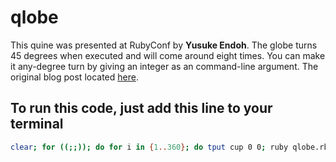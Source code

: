 qlobe
=====

This quine was presented at RubyConf by **Yusuke Endoh**.
The globe turns 45 degrees when executed and will come around eight times.
You can make it any-degree turn by giving an integer as an command-line argument.
The original blog post located [here](http://mamememo.blogspot.com/2010/09/qlobe.html).

## To run this code, just add this line to your terminal
```bash
clear; for ((;;)); do for i in {1..360}; do tput cup 0 0; ruby qlobe.rb $i; sleep 0.1; done; done;
```
